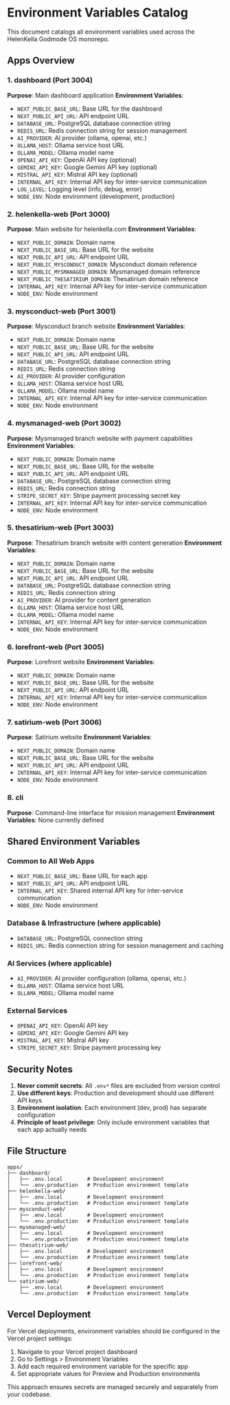 # Environment Variables Catalog

This document catalogs all environment variables used across the HelenKella Godmode OS monorepo.

## Apps Overview

### 1. dashboard (Port 3004)
**Purpose**: Main dashboard application
**Environment Variables**:
- `NEXT_PUBLIC_BASE_URL`: Base URL for the dashboard
- `NEXT_PUBLIC_API_URL`: API endpoint URL
- `DATABASE_URL`: PostgreSQL database connection string
- `REDIS_URL`: Redis connection string for session management
- `AI_PROVIDER`: AI provider (ollama, openai, etc.)
- `OLLAMA_HOST`: Ollama service host URL
- `OLLAMA_MODEL`: Ollama model name
- `OPENAI_API_KEY`: OpenAI API key (optional)
- `GEMINI_API_KEY`: Google Gemini API key (optional)
- `MISTRAL_API_KEY`: Mistral API key (optional)
- `INTERNAL_API_KEY`: Internal API key for inter-service communication
- `LOG_LEVEL`: Logging level (info, debug, error)
- `NODE_ENV`: Node environment (development, production)

### 2. helenkella-web (Port 3000)
**Purpose**: Main website for helenkella.com
**Environment Variables**:
- `NEXT_PUBLIC_DOMAIN`: Domain name
- `NEXT_PUBLIC_BASE_URL`: Base URL for the website
- `NEXT_PUBLIC_API_URL`: API endpoint URL
- `NEXT_PUBLIC_MYSCONDUCT_DOMAIN`: Mysconduct domain reference
- `NEXT_PUBLIC_MYSMANAGED_DOMAIN`: Mysmanaged domain reference
- `NEXT_PUBLIC_THESATIRIUM_DOMAIN`: Thesatirium domain reference
- `INTERNAL_API_KEY`: Internal API key for inter-service communication
- `NODE_ENV`: Node environment

### 3. mysconduct-web (Port 3001)
**Purpose**: Mysconduct branch website
**Environment Variables**:
- `NEXT_PUBLIC_DOMAIN`: Domain name
- `NEXT_PUBLIC_BASE_URL`: Base URL for the website
- `NEXT_PUBLIC_API_URL`: API endpoint URL
- `DATABASE_URL`: PostgreSQL database connection string
- `REDIS_URL`: Redis connection string
- `AI_PROVIDER`: AI provider configuration
- `OLLAMA_HOST`: Ollama service host URL
- `OLLAMA_MODEL`: Ollama model name
- `INTERNAL_API_KEY`: Internal API key for inter-service communication
- `NODE_ENV`: Node environment

### 4. mysmanaged-web (Port 3002)
**Purpose**: Mysmanaged branch website with payment capabilities
**Environment Variables**:
- `NEXT_PUBLIC_DOMAIN`: Domain name
- `NEXT_PUBLIC_BASE_URL`: Base URL for the website
- `NEXT_PUBLIC_API_URL`: API endpoint URL
- `DATABASE_URL`: PostgreSQL database connection string
- `REDIS_URL`: Redis connection string
- `STRIPE_SECRET_KEY`: Stripe payment processing secret key
- `INTERNAL_API_KEY`: Internal API key for inter-service communication
- `NODE_ENV`: Node environment

### 5. thesatirium-web (Port 3003)
**Purpose**: Thesatirium branch website with content generation
**Environment Variables**:
- `NEXT_PUBLIC_DOMAIN`: Domain name
- `NEXT_PUBLIC_BASE_URL`: Base URL for the website
- `NEXT_PUBLIC_API_URL`: API endpoint URL
- `DATABASE_URL`: PostgreSQL database connection string
- `REDIS_URL`: Redis connection string
- `AI_PROVIDER`: AI provider for content generation
- `OLLAMA_HOST`: Ollama service host URL
- `OLLAMA_MODEL`: Ollama model name
- `INTERNAL_API_KEY`: Internal API key for inter-service communication
- `NODE_ENV`: Node environment

### 6. lorefront-web (Port 3005)
**Purpose**: Lorefront website
**Environment Variables**:
- `NEXT_PUBLIC_DOMAIN`: Domain name
- `NEXT_PUBLIC_BASE_URL`: Base URL for the website
- `NEXT_PUBLIC_API_URL`: API endpoint URL
- `INTERNAL_API_KEY`: Internal API key for inter-service communication
- `NODE_ENV`: Node environment

### 7. satirium-web (Port 3006)
**Purpose**: Satirium website
**Environment Variables**:
- `NEXT_PUBLIC_DOMAIN`: Domain name
- `NEXT_PUBLIC_BASE_URL`: Base URL for the website
- `NEXT_PUBLIC_API_URL`: API endpoint URL
- `INTERNAL_API_KEY`: Internal API key for inter-service communication
- `NODE_ENV`: Node environment

### 8. cli
**Purpose**: Command-line interface for mission management
**Environment Variables**: None currently defined

## Shared Environment Variables

### Common to All Web Apps
- `NEXT_PUBLIC_BASE_URL`: Base URL for each app
- `NEXT_PUBLIC_API_URL`: API endpoint URL
- `INTERNAL_API_KEY`: Shared internal API key for inter-service communication
- `NODE_ENV`: Node environment

### Database & Infrastructure (where applicable)
- `DATABASE_URL`: PostgreSQL connection string
- `REDIS_URL`: Redis connection string for session management and caching

### AI Services (where applicable)
- `AI_PROVIDER`: AI provider configuration (ollama, openai, etc.)
- `OLLAMA_HOST`: Ollama service host URL
- `OLLAMA_MODEL`: Ollama model name

### External Services
- `OPENAI_API_KEY`: OpenAI API key
- `GEMINI_API_KEY`: Google Gemini API key
- `MISTRAL_API_KEY`: Mistral API key
- `STRIPE_SECRET_KEY`: Stripe payment processing key

## Security Notes

1. **Never commit secrets**: All `.env*` files are excluded from version control
2. **Use different keys**: Production and development should use different API keys
3. **Environment isolation**: Each environment (dev, prod) has separate configuration
4. **Principle of least privilege**: Only include environment variables that each app actually needs

## File Structure

```
apps/
├── dashboard/
│   ├── .env.local        # Development environment
│   └── .env.production   # Production environment template
├── helenkella-web/
│   ├── .env.local        # Development environment
│   └── .env.production   # Production environment template
├── mysconduct-web/
│   ├── .env.local        # Development environment
│   └── .env.production   # Production environment template
├── mysmanaged-web/
│   ├── .env.local        # Development environment
│   └── .env.production   # Production environment template
├── thesatirium-web/
│   ├── .env.local        # Development environment
│   └── .env.production   # Production environment template
├── lorefront-web/
│   ├── .env.local        # Development environment
│   └── .env.production   # Production environment template
└── satirium-web/
    ├── .env.local        # Development environment
    └── .env.production   # Production environment template
```

## Vercel Deployment

For Vercel deployments, environment variables should be configured in the Vercel project settings:

1. Navigate to your Vercel project dashboard
2. Go to Settings > Environment Variables
3. Add each required environment variable for the specific app
4. Set appropriate values for Preview and Production environments

This approach ensures secrets are managed securely and separately from your codebase.
